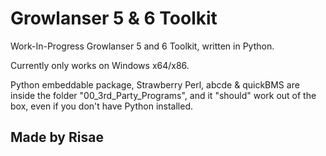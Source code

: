 # Growlanser 5 & 6 Toolkit

Work-In-Progress Growlanser 5 and 6 Toolkit, written in Python.

Currently only works on Windows x64/x86.

Python embeddable package, Strawberry Perl, abcde & quickBMS are inside the folder "00_3rd_Party_Programs", and it "should" work out of the box, even if you don't have Python installed.




## Made by Risae